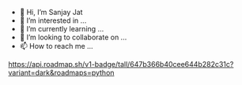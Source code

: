 - 👋 Hi, I’m Sanjay Jat
- 👀 I’m interested in ...
- 🌱 I’m currently learning ...
- 💞️ I’m looking to collaborate on ...
- 📫 How to reach me ...


https://api.roadmap.sh/v1-badge/tall/647b366b40cee644b282c31c?variant=dark&roadmaps=python
<!---
pixel-snjy/pixel-snjy is a ✨ special ✨ repository because its `README.md` (this file) appears on your GitHub profile.
You can click the Preview link to take a look at your changes.
--->
